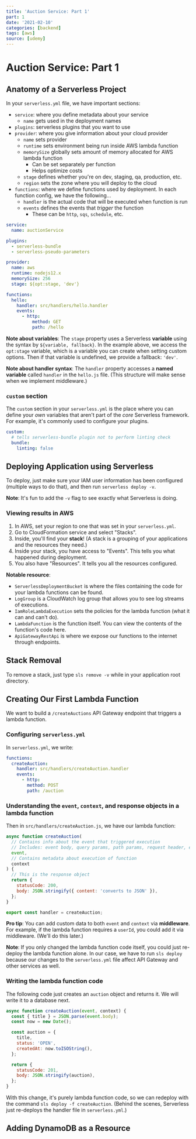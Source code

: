 ```yaml
---
title: 'Auction Service: Part 1'
part: 1
date: '2021-02-10'
categories: [backend]
tags: [aws]
source: [udemy]
---
```


# Auction Service: Part 1

## Anatomy of a Serverless Project

In your `serverless.yml` file, we have important sections:

- `service`: where you define metadata about your service
  - `name` gets used in the deployment names
- `plugins`: serverless plugins that you want to use
- `provider`: where you give information about your cloud provider
  - `name` sets provider
  - `runtime` sets environment being run inside AWS lambda function
  - `memorySize` globally sets amount of memory allocated for AWS lambda function
    - Can be set separately per function
    - Helps optimize costs
  - `stage` defines whether you're on dev, staging, qa, production, etc.
  - `region` sets the zone where you will deploy to the cloud
- `functions`: where we define functions used by deployment. In each function config, we have the following...
  - `handler` is the actual code that will be executed when function is run
  - `events` defines the events that _trigger_ the function
    - These can be `http`, `sqs`, `schedule`, etc.

```yaml
service:
  name: auctionService

plugins:
  - serverless-bundle
  - serverless-pseudo-parameters

provider:
  name: aws
  runtime: nodejs12.x
  memorySize: 256
  stage: ${opt:stage, 'dev'}

functions:
  hello:
    handler: src/handlers/hello.handler
    events:
      - http:
          method: GET
          path: /hello
```

**Note about variables**: The `stage` property uses a Serverless **variable** using the syntax by `${variable, fallback}`. In the example above, we access the `opt:stage` variable, which is a variable you can create when setting custom options. Then if that variable is undefined, we provide a fallback: `'dev'`.

**Note about handler syntax**: The `handler` property accesses a **named variable** called `handler` in the `hello.js` file. (This structure will make sense when we implement middleware.)

### `custom` section

The `custom` section in your `serverless.yml` is the place where you can define your _own_ variables that aren't part of the _core_ Serverless framework. For example, it's commonly used to configure your plugins.

```yaml
custom:
  # tells serverless-bundle plugin not to perform linting check
  bundle:
    linting: false
```

## Deploying Application using Serverless

To deploy, just make sure your IAM user information has been configured (multiple ways to do that), and then run `serverless deploy -v`.

**Note**: It's fun to add the `-v` flag to see exactly what Serverless is doing.

### Viewing results in AWS

1. In AWS, set your region to one that was set in your `serverless.yml`.
2. Go to CloudFormation service and select "Stacks".
3. Inside, you'll find your **stack**! (A stack is a grouping of your applications and the resources they need.)
4. Inside your stack, you have access to "Events". This tells you what happened during deployment.
5. You also have "Resources". It tells you all the resources configured.

**Notable resource**:

- `ServerlessDeploymentBucket` is where the files containing the code for your lambda functions can be found.
- `LogGroup` is a CloudWatch log group that allows you to see log streams of executions.
- `IamRoleLambdaExecution` sets the policies for the lambda function (what it can and can't do).
- `LambdaFunction` is the function itself. You can view the contents of the function's code here.
- `ApiGatewayRestApi` is where we expose our functions to the internet through endpoints.

## Stack Removal

To remove a stack, just type `sls remove -v` while in your application root directory.

## Creating Our First Lambda Function

We want to build a `/createAuctions` API Gateway endpoint that triggers a lambda function.

### Configuring `serverless.yml`

In `serverless.yml`, we write:

```yaml
functions:
  createAuction:
    handler: src/handlers/createAuction.handler
    events:
      - http:
        method: POST
        path: /auction
```

### Understanding the `event`, `context`, and response objects in a lambda function

Then in `src/handlers/createAuction.js`, we have our lambda function:

```js
async function createAuction(
  // Contains info about the event that triggered execution
  // Includes: event body, query params, path params, request header, etc.
  event,
  // Contains metadata about execution of function
  context
) {
  // This is the response object
  return {
    statusCode: 200,
    body: JSON.stringify({ content: 'converts to JSON' }),
  };
}

export const handler = createAuction;
```

**Pro tip**: You can add custom data to both `event` and `context` via **middleware**. For example, if the lambda function requires a `userId`, you could add it via middleware. (We'll do this later.)

**Note**: If you only changed the lambda function code itself, you could just re-deploy the lambda function alone. In our case, we have to run `sls deploy` because our changes to the `serverless.yml` file affect API Gateway and other services as well.

### Writing the lambda function code

The following code just creates an `auction` object and returns it. We will write it to a database next.

```js
async function createAuction(event, context) {
  const { title } = JSON.parse(event.body);
  const now = new Date();

  const auction = {
    title,
    status: 'OPEN',
    createdAt: now.toISOString(),
  };

  return {
    statusCode: 201,
    body: JSON.stringify(auction),
  };
}
```

With this change, it's purely lambda function code, so we can redeploy with the command `sls deploy -f createAuction`. (Behind the scenes, Serverless just re-deploys the handler file in `serverless.yml`.)

## Adding DynamoDB as a Resource
